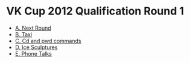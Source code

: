 # VK Cup 2012 Qualification Round 1

* [A. Next Round][]
* [B. Taxi][]
* [C. Cd and pwd commands][]
* [D. Ice Sculptures][]
* [E. Phone Talks][]

[A. Next Round]:          http://codeforces.com/contest/158/problem/A
[B. Taxi]:                http://codeforces.com/contest/158/problem/B
[C. Cd and pwd commands]: http://codeforces.com/contest/158/problem/C
[D. Ice Sculptures]:      http://codeforces.com/contest/158/problem/D
[E. Phone Talks]:         http://codeforces.com/contest/158/problem/E
